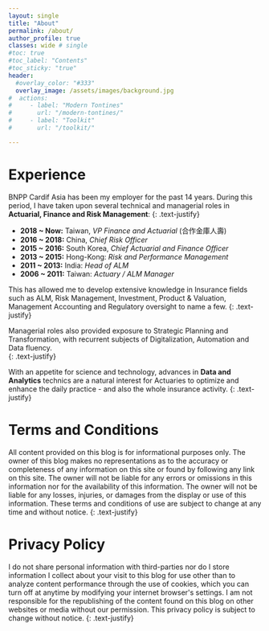 ```yaml
---
layout: single
title: "About"
permalink: /about/
author_profile: true
classes: wide # single
#toc: true
#toc_label: "Contents"
#toc_sticky: "true"
header:
  #overlay_color: "#333"
  overlay_image: /assets/images/background.jpg
#  actions:
#     - label: "Modern Tontines"
#       url: "/modern-tontines/"
#     - label: "Toolkit"
#       url: "/toolkit/"

---
```


# Experience

BNPP Cardif Asia has been my employer for the past 14 years. During this period, I have taken upon several technical and managerial roles in **Actuarial, Finance and Risk Management**:
{: .text-justify}
* **2018 ~ Now:** Taiwan, *VP Finance and Actuarial* (合作金庫人壽)
* **2016 ~ 2018:** China, *Chief Risk Officer*
* **2015 ~ 2016:** South Korea, *Chief Actuarial and Finance Officer*
* **2013 ~ 2015:** Hong-Kong: *Risk and Performance Management*
* **2011 ~ 2013:** India: *Head of ALM*
* **2006 ~ 2011:** Taiwan: *Actuary / ALM Manager*

This has allowed me to develop extensive knowledge in Insurance fields such as ALM, Risk Management, Investment, Product & Valuation, Management Accounting and Regulatory oversight to name a few.
{: .text-justify}

Managerial roles also provided exposure to Strategic Planning and Transformation, with recurrent subjects of Digitalization, Automation and Data fluency.  
{: .text-justify}

With an appetite for science and technology, advances in **Data and Analytics** technics are a natural interest for Actuaries to optimize and enhance the daily practice - and also the whole insurance activity.
{: .text-justify}


# Terms and Conditions

All content provided on this blog is for informational purposes only. The owner of this blog makes no representations as to the accuracy or completeness of any information on this site or found by following any link on this site. The owner will not be liable for any errors or omissions in this information nor for the availability of this information. The owner will not be liable for any losses, injuries, or damages from the display or use of this information. These terms and conditions of use are subject to change at any time and without notice.
{: .text-justify}

# Privacy Policy

I do not share personal information with third-parties nor do I store information I collect about your visit to this blog for use other than to analyze content performance through the use of cookies, which you can turn off at anytime by modifying your internet browser's settings. I am not responsible for the republishing of the content found on this blog on other websites or media without our permission. This privacy policy is subject to change without notice.
{: .text-justify}
